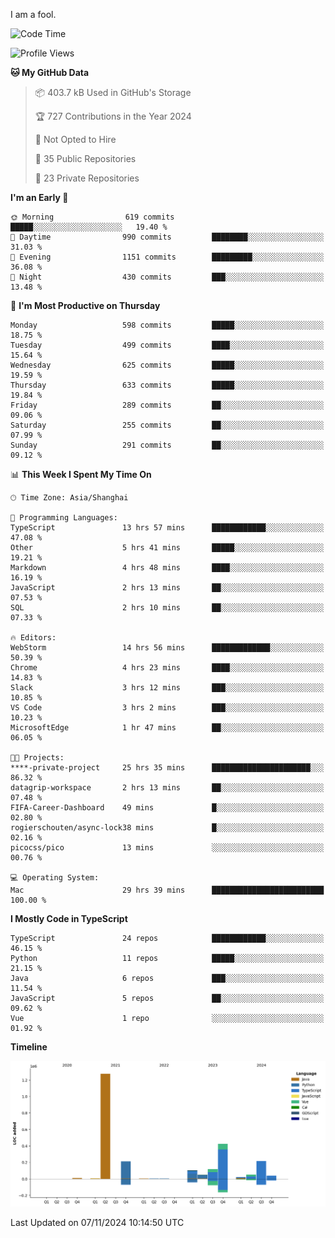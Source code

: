 I am a fool.

<!--START_SECTION:waka-->
![Code Time](http://img.shields.io/badge/Code%20Time-2%2C055%20hrs%2026%20mins-blue)

![Profile Views](http://img.shields.io/badge/Profile%20Views-0-blue)

**🐱 My GitHub Data** 

> 📦 403.7 kB Used in GitHub's Storage 
 > 
> 🏆 727 Contributions in the Year 2024
 > 
> 🚫 Not Opted to Hire
 > 
> 📜 35 Public Repositories 
 > 
> 🔑 23 Private Repositories 
 > 
**I'm an Early 🐤** 

```text
🌞 Morning                619 commits         █████░░░░░░░░░░░░░░░░░░░░   19.40 % 
🌆 Daytime                990 commits         ████████░░░░░░░░░░░░░░░░░   31.03 % 
🌃 Evening                1151 commits        █████████░░░░░░░░░░░░░░░░   36.08 % 
🌙 Night                  430 commits         ███░░░░░░░░░░░░░░░░░░░░░░   13.48 % 
```
📅 **I'm Most Productive on Thursday** 

```text
Monday                   598 commits         █████░░░░░░░░░░░░░░░░░░░░   18.75 % 
Tuesday                  499 commits         ████░░░░░░░░░░░░░░░░░░░░░   15.64 % 
Wednesday                625 commits         █████░░░░░░░░░░░░░░░░░░░░   19.59 % 
Thursday                 633 commits         █████░░░░░░░░░░░░░░░░░░░░   19.84 % 
Friday                   289 commits         ██░░░░░░░░░░░░░░░░░░░░░░░   09.06 % 
Saturday                 255 commits         ██░░░░░░░░░░░░░░░░░░░░░░░   07.99 % 
Sunday                   291 commits         ██░░░░░░░░░░░░░░░░░░░░░░░   09.12 % 
```


📊 **This Week I Spent My Time On** 

```text
🕑︎ Time Zone: Asia/Shanghai

💬 Programming Languages: 
TypeScript               13 hrs 57 mins      ████████████░░░░░░░░░░░░░   47.08 % 
Other                    5 hrs 41 mins       █████░░░░░░░░░░░░░░░░░░░░   19.21 % 
Markdown                 4 hrs 48 mins       ████░░░░░░░░░░░░░░░░░░░░░   16.19 % 
JavaScript               2 hrs 13 mins       ██░░░░░░░░░░░░░░░░░░░░░░░   07.53 % 
SQL                      2 hrs 10 mins       ██░░░░░░░░░░░░░░░░░░░░░░░   07.33 % 

🔥 Editors: 
WebStorm                 14 hrs 56 mins      █████████████░░░░░░░░░░░░   50.39 % 
Chrome                   4 hrs 23 mins       ████░░░░░░░░░░░░░░░░░░░░░   14.83 % 
Slack                    3 hrs 12 mins       ███░░░░░░░░░░░░░░░░░░░░░░   10.85 % 
VS Code                  3 hrs 2 mins        ███░░░░░░░░░░░░░░░░░░░░░░   10.23 % 
MicrosoftEdge            1 hr 47 mins        ██░░░░░░░░░░░░░░░░░░░░░░░   06.05 % 

🐱‍💻 Projects: 
****-private-project     25 hrs 35 mins      ██████████████████████░░░   86.32 % 
datagrip-workspace       2 hrs 13 mins       ██░░░░░░░░░░░░░░░░░░░░░░░   07.48 % 
FIFA-Career-Dashboard    49 mins             █░░░░░░░░░░░░░░░░░░░░░░░░   02.80 % 
rogierschouten/async-lock38 mins             █░░░░░░░░░░░░░░░░░░░░░░░░   02.16 % 
picocss/pico             13 mins             ░░░░░░░░░░░░░░░░░░░░░░░░░   00.76 % 

💻 Operating System: 
Mac                      29 hrs 39 mins      █████████████████████████   100.00 % 
```

**I Mostly Code in TypeScript** 

```text
TypeScript               24 repos            ████████████░░░░░░░░░░░░░   46.15 % 
Python                   11 repos            █████░░░░░░░░░░░░░░░░░░░░   21.15 % 
Java                     6 repos             ███░░░░░░░░░░░░░░░░░░░░░░   11.54 % 
JavaScript               5 repos             ██░░░░░░░░░░░░░░░░░░░░░░░   09.62 % 
Vue                      1 repo              ░░░░░░░░░░░░░░░░░░░░░░░░░   01.92 % 
```



**Timeline**

![Lines of Code chart](https://raw.githubusercontent.com/VeejaLiu/VeejaLiu/master/assets/bar_graph.png)


 Last Updated on 07/11/2024 10:14:50 UTC
<!--END_SECTION:waka-->
